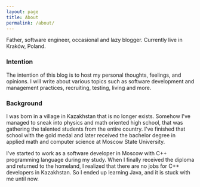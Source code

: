 ```yaml
---
layout: page
title: About
permalink: /about/
---
```


Father, software engineer, occasional and lazy blogger. Currently live in Kraków, Poland.

### Intention

The intention of this blog is to host my personal thoughts, feelings, and opinions. I will write about various topics such as software development and management practices, recruiting, testing, living and more.

### Background

I was born in a village in Kazakhstan that is no longer exists. Somehow I've managed to sneak into physics and math oriented high school, that was gathering the talented students from the entire country. I've finished that school with the gold medal and later received the bachelor degree in applied math and computer science at Moscow State University.

I've started to work as a software developer in Moscow with C++ programming language during my study. When I finally received the diploma and returned to the homeland, I realized that there are no jobs for C++ developers in Kazakhstan. So I ended up learning Java, and it is stuck with me until now.
